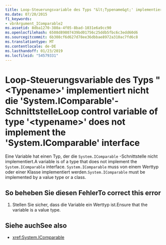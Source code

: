 ```yaml
---
title: Loop-Steuerungsvariable des Typs "&lt;Typename&gt;' implementiert nicht die 'System.IComparable'-Schnittstelle
ms.date: 07/20/2015
f1_keywords:
- vbrArgument_IComparable2
ms.assetid: 8dba1270-380a-4f05-8bad-1031e6a9cc90
ms.openlocfilehash: 6508d89807439bd01756c25ddb5fbc6c3edd60d6
ms.sourcegitcommit: 6b308cf6d627d78ee36dbbae8972a310ac7fd6c8
ms.translationtype: MT
ms.contentlocale: de-DE
ms.lasthandoff: 01/23/2019
ms.locfileid: "54579331"
---
```

# <a name="loop-control-variable-of-type-lttypenamegt-does-not-implement-the-systemicomparable-interface"></a><span data-ttu-id="c8e0e-102">Loop-Steuerungsvariable des Typs "&lt;Typename&gt;' implementiert nicht die 'System.IComparable'-Schnittstelle</span><span class="sxs-lookup"><span data-stu-id="c8e0e-102">Loop control variable of type '&lt;typename&gt;' does not implement the 'System.IComparable' interface</span></span>
<span data-ttu-id="c8e0e-103">Eine Variable hat einen Typ, der die `System.IComparable` -Schnittstelle nicht implementiert.</span><span class="sxs-lookup"><span data-stu-id="c8e0e-103">A variable is of a type that does not implement the `System.IComparable` interface.</span></span> <span data-ttu-id="c8e0e-104">`System.IComparable` muss von einem Werttyp oder einer Klasse implementiert werden.</span><span class="sxs-lookup"><span data-stu-id="c8e0e-104">`System.IComparable` must be implemented by a value type or a class.</span></span>  
  
## <a name="to-correct-this-error"></a><span data-ttu-id="c8e0e-105">So beheben Sie diesen Fehler</span><span class="sxs-lookup"><span data-stu-id="c8e0e-105">To correct this error</span></span>  
  
1.  <span data-ttu-id="c8e0e-106">Stellen Sie sicher, dass die Variable ein Werttyp ist.</span><span class="sxs-lookup"><span data-stu-id="c8e0e-106">Ensure that the variable is a value type.</span></span>  
  
## <a name="see-also"></a><span data-ttu-id="c8e0e-107">Siehe auch</span><span class="sxs-lookup"><span data-stu-id="c8e0e-107">See also</span></span>
- <xref:System.IComparable>
